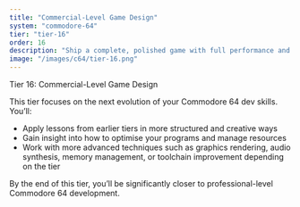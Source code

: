 ```yaml
---
title: "Commercial-Level Game Design"
system: "commodore-64"
tier: "tier-16"
order: 16
description: "Ship a complete, polished game with full performance and visual tricks."
image: "/images/c64/tier-16.png"
---
```


Tier 16: Commercial-Level Game Design

This tier focuses on the next evolution of your Commodore 64 dev skills.
You’ll:
- Apply lessons from earlier tiers in more structured and creative ways
- Gain insight into how to optimise your programs and manage resources
- Work with more advanced techniques such as graphics rendering, audio synthesis,
  memory management, or toolchain improvement depending on the tier

By the end of this tier, you’ll be significantly closer to professional-level Commodore 64 development.
